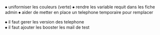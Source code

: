 ⦁	uniformiser les couleurs (verte)
⦁	rendre les variable requit dans les fiche admin 
⦁	aider de metter en place un telephone temporaire pour remplacer


⦁	il faut gerer les version des telephone  
⦁	il faut ajouter les  booster les mail de test
